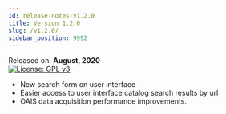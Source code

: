 ```yaml
---
id: release-notes-v1.2.0
title: Version 1.2.0
slug: /v1.2.0/
sidebar_position: 9992
---
```



Released on: **August, 2020**  
[![License: GPL v3](https://img.shields.io/badge/License-GPLv3-blue.svg)](https://www.gnu.org/licenses/gpl-3.0)

* New search form on user interface
* Easier access to user interface catalog search results by url
* OAIS data acquisition performance improvements.
